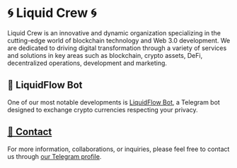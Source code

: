 # 🌀 Liquid Crew 🌀
Liquid Crew is an innovative and dynamic organization specializing in the cutting-edge world of blockchain technology and Web 3.0 development. We are dedicated to driving digital transformation through a variety of services and solutions in key areas such as blockchain, crypto assets, DeFi, decentralized operations, development and marketing.

## 🫧 LiquidFlow Bot

One of our most notable developments is [LiquidFlow Bot](https://t.me/#), a Telegram bot designed to exchange crypto currencies respecting your privacy.

## [📩 Contact](https://github.com/liquid-crew/.github/tree/main/profile#-contact)

For more information, collaborations, or inquiries, please feel free to contact us through [our Telegram profile](https://t.me/#).
